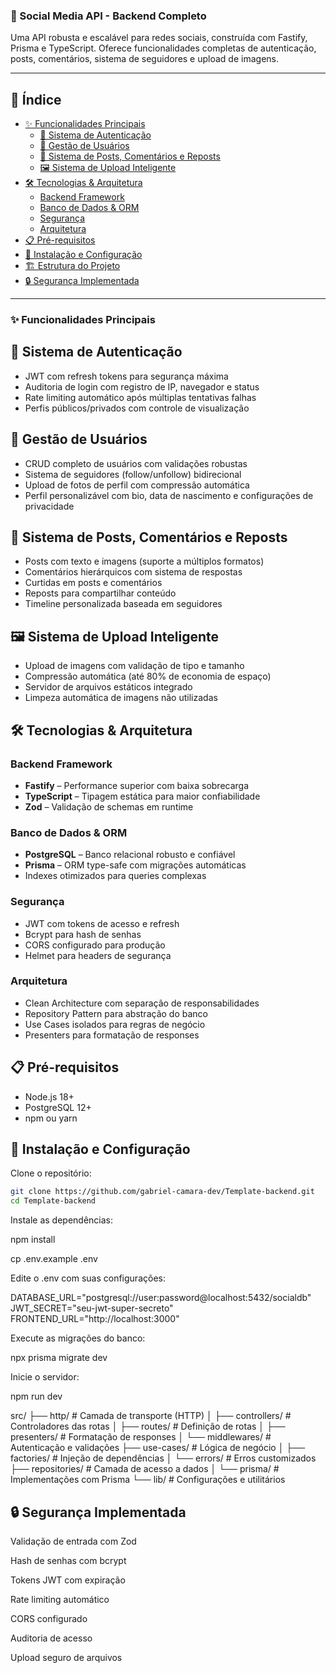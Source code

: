 ### 🚀 Social Media API - Backend Completo

Uma API robusta e escalável para redes sociais, construída com Fastify, Prisma e TypeScript. Oferece funcionalidades completas de autenticação, posts, comentários, sistema de seguidores e upload de imagens.

---

## 📑 Índice

- [✨ Funcionalidades Principais](#-funcionalidades-principais)
  - [🔐 Sistema de Autenticação](#-sistema-de-autenticação)
  - [👥 Gestão de Usuários](#-gestão-de-usuários)
  - [📝 Sistema de Posts, Comentários e Reposts](#-sistema-de-posts-comentários-e-reposts)
  - [🖼️ Sistema de Upload Inteligente](#-sistema-de-upload-inteligente)
- [🛠️ Tecnologias & Arquitetura](#️-tecnologias--arquitetura)
  - [Backend Framework](#backend-framework)
  - [Banco de Dados & ORM](#banco-de-dados--orm)
  - [Segurança](#segurança)
  - [Arquitetura](#arquitetura)
- [📋 Pré-requisitos](#-pré-requisitos)
- [🚀 Instalação e Configuração](#-instalação-e-configuração)
- [🏗️ Estrutura do Projeto](#️-estrutura-do-projeto)
- [🔒 Segurança Implementada](#-segurança-implementada)

---

### ✨ Funcionalidades Principais

## 🔐 Sistema de Autenticação

- JWT com refresh tokens para segurança máxima
- Auditoria de login com registro de IP, navegador e status
- Rate limiting automático após múltiplas tentativas falhas
- Perfis públicos/privados com controle de visualização

## 👥 Gestão de Usuários

- CRUD completo de usuários com validações robustas
- Sistema de seguidores (follow/unfollow) bidirecional
- Upload de fotos de perfil com compressão automática
- Perfil personalizável com bio, data de nascimento e configurações de privacidade

## 📝 Sistema de Posts, Comentários e Reposts

- Posts com texto e imagens (suporte a múltiplos formatos)
- Comentários hierárquicos com sistema de respostas
- Curtidas em posts e comentários
- Reposts para compartilhar conteúdo
- Timeline personalizada baseada em seguidores

## 🖼️ Sistema de Upload Inteligente

- Upload de imagens com validação de tipo e tamanho
- Compressão automática (até 80% de economia de espaço)
- Servidor de arquivos estáticos integrado
- Limpeza automática de imagens não utilizadas

## 🛠️ Tecnologias & Arquitetura

### Backend Framework

- **Fastify** – Performance superior com baixa sobrecarga
- **TypeScript** – Tipagem estática para maior confiabilidade
- **Zod** – Validação de schemas em runtime

### Banco de Dados & ORM

- **PostgreSQL** – Banco relacional robusto e confiável
- **Prisma** – ORM type-safe com migrações automáticas
- Indexes otimizados para queries complexas

### Segurança

- JWT com tokens de acesso e refresh
- Bcrypt para hash de senhas
- CORS configurado para produção
- Helmet para headers de segurança

### Arquitetura

- Clean Architecture com separação de responsabilidades
- Repository Pattern para abstração do banco
- Use Cases isolados para regras de negócio
- Presenters para formatação de responses

## 📋 Pré-requisitos

- Node.js 18+
- PostgreSQL 12+
- npm ou yarn

## 🚀 Instalação e Configuração

Clone o repositório:

```bash
git clone https://github.com/gabriel-camara-dev/Template-backend.git
cd Template-backend
```

Instale as dependências:

npm install

cp .env.example .env

Edite o .env com suas configurações:

DATABASE_URL="postgresql://user:password@localhost:5432/socialdb"
JWT_SECRET="seu-jwt-super-secreto"
FRONTEND_URL="http://localhost:3000"

Execute as migrações do banco:

npx prisma migrate dev

Inicie o servidor:

npm run dev

src/
├── http/ # Camada de transporte (HTTP)
│ ├── controllers/ # Controladores das rotas
│ ├── routes/ # Definição de rotas
│ ├── presenters/ # Formatação de responses
│ └── middlewares/ # Autenticação e validações
├── use-cases/ # Lógica de negócio
│ ├── factories/ # Injeção de dependências
│ └── errors/ # Erros customizados
├── repositories/ # Camada de acesso a dados
│ └── prisma/ # Implementações com Prisma
└── lib/ # Configurações e utilitários

## 🔒 Segurança Implementada

Validação de entrada com Zod

Hash de senhas com bcrypt

Tokens JWT com expiração

Rate limiting automático

CORS configurado

Auditoria de acesso

Upload seguro de arquivos
